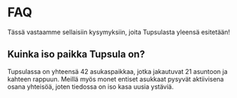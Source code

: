 # FAQ

Tässä vastaamme sellaisiin kysymyksiin, joita Tupsulasta yleensä esitetään!

## Kuinka iso paikka Tupsula on?

Tupsulassa on yhteensä 42 asukaspaikkaa, jotka jakautuvat 21 asuntoon ja kahteen rappuun. Meillä myös monet entiset asukkaat pysyvät aktiivisena osana yhteisöä, joten tiedossa on iso kasa uusia ystäviä. 